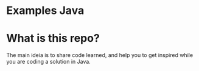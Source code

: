 # Examples Java
# What is this repo?
The main ideia is to share code learned, and help you to get inspired while you are coding a solution in Java.
